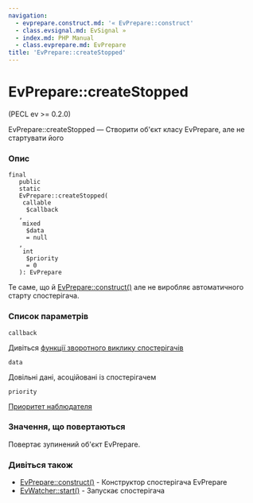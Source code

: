 ```yaml
---
navigation:
  - evprepare.construct.md: '« EvPrepare::construct'
  - class.evsignal.md: EvSignal »
  - index.md: PHP Manual
  - class.evprepare.md: EvPrepare
title: 'EvPrepare::createStopped'
---
```

# EvPrepare::createStopped

(PECL ev >= 0.2.0)

EvPrepare::createStopped — Створити об'єкт класу EvPrepare, але не стартувати його

### Опис

```methodsynopsis
final
   public
   static
   EvPrepare::createStopped(
    callable
     $callback
   , 
    mixed
     $data
     = null
   , 
    int
     $priority
     = 0
   ): EvPrepare
```

Те саме, що й [EvPrepare::construct()](evprepare.construct.md) але не виробляє автоматичного старту спостерігача.

### Список параметрів

`callback`

Дивіться [функції зворотного виклику спостерігачів](ev.watcher-callbacks.md)

`data`

Довільні дані, асоційовані із спостерігачем

`priority`

[Приоритет наблюдателя](class.ev.md#ev.constants.watcher-pri)

### Значення, що повертаються

Повертає зупинений об'єкт EvPrepare.

### Дивіться також

-   [EvPrepare::construct()](evprepare.construct.md) - Конструктор спостерігача EvPrepare
-   [EvWatcher::start()](evwatcher.start.md) - Запускає спостерігача
